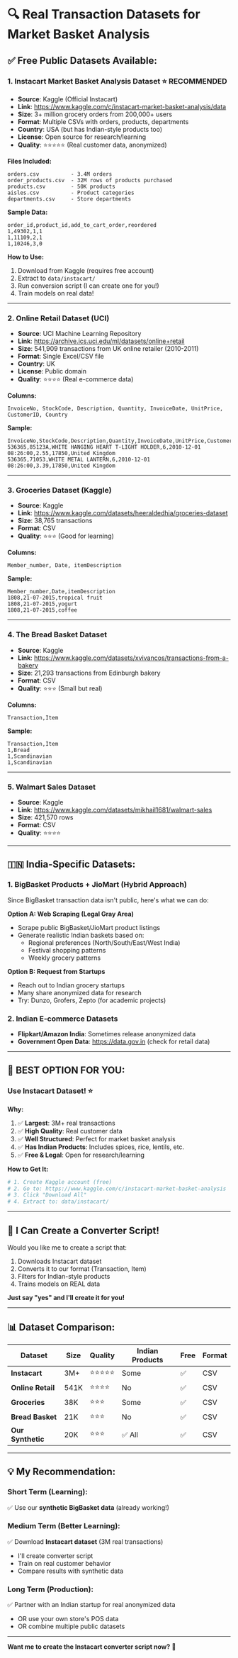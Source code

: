 # 🔍 Real Transaction Datasets for Market Basket Analysis

## ✅ **Free Public Datasets Available:**

### **1. Instacart Market Basket Analysis Dataset** ⭐ RECOMMENDED
- **Source**: Kaggle (Official Instacart)
- **Link**: https://www.kaggle.com/c/instacart-market-basket-analysis/data
- **Size**: 3+ million grocery orders from 200,000+ users
- **Format**: Multiple CSVs with orders, products, departments
- **Country**: USA (but has Indian-style products too)
- **License**: Open source for research/learning
- **Quality**: ⭐⭐⭐⭐⭐ (Real customer data, anonymized)

**Files Included:**
```
orders.csv          - 3.4M orders
order_products.csv  - 32M rows of products purchased
products.csv        - 50K products
aisles.csv          - Product categories
departments.csv     - Store departments
```

**Sample Data:**
```csv
order_id,product_id,add_to_cart_order,reordered
1,49302,1,1
1,11109,2,1
1,10246,3,0
```

**How to Use:**
1. Download from Kaggle (requires free account)
2. Extract to `data/instacart/`
3. Run conversion script (I can create one for you!)
4. Train models on real data!

---

### **2. Online Retail Dataset (UCI)**
- **Source**: UCI Machine Learning Repository
- **Link**: https://archive.ics.uci.edu/ml/datasets/online+retail
- **Size**: 541,909 transactions from UK online retailer (2010-2011)
- **Format**: Single Excel/CSV file
- **Country**: UK
- **License**: Public domain
- **Quality**: ⭐⭐⭐⭐ (Real e-commerce data)

**Columns:**
```
InvoiceNo, StockCode, Description, Quantity, InvoiceDate, UnitPrice, CustomerID, Country
```

**Sample:**
```csv
InvoiceNo,StockCode,Description,Quantity,InvoiceDate,UnitPrice,CustomerID,Country
536365,85123A,WHITE HANGING HEART T-LIGHT HOLDER,6,2010-12-01 08:26:00,2.55,17850,United Kingdom
536365,71053,WHITE METAL LANTERN,6,2010-12-01 08:26:00,3.39,17850,United Kingdom
```

---

### **3. Groceries Dataset (Kaggle)**
- **Source**: Kaggle
- **Link**: https://www.kaggle.com/datasets/heeraldedhia/groceries-dataset
- **Size**: 38,765 transactions
- **Format**: CSV
- **Quality**: ⭐⭐⭐ (Good for learning)

**Columns:**
```
Member_number, Date, itemDescription
```

**Sample:**
```csv
Member_number,Date,itemDescription
1808,21-07-2015,tropical fruit
1808,21-07-2015,yogurt
1808,21-07-2015,coffee
```

---

### **4. The Bread Basket Dataset**
- **Source**: Kaggle
- **Link**: https://www.kaggle.com/datasets/xvivancos/transactions-from-a-bakery
- **Size**: 21,293 transactions from Edinburgh bakery
- **Format**: CSV
- **Quality**: ⭐⭐⭐ (Small but real)

**Columns:**
```
Transaction,Item
```

**Sample:**
```csv
Transaction,Item
1,Bread
1,Scandinavian
1,Scandinavian
```

---

### **5. Walmart Sales Dataset**
- **Source**: Kaggle
- **Link**: https://www.kaggle.com/datasets/mikhail1681/walmart-sales
- **Size**: 421,570 rows
- **Format**: CSV
- **Quality**: ⭐⭐⭐⭐

---

## 🇮🇳 **India-Specific Datasets:**

### **1. BigBasket Products + JioMart (Hybrid Approach)**
Since BigBasket transaction data isn't public, here's what we can do:

**Option A: Web Scraping (Legal Gray Area)**
- Scrape public BigBasket/JioMart product listings
- Generate realistic Indian baskets based on:
  - Regional preferences (North/South/East/West India)
  - Festival shopping patterns
  - Weekly grocery patterns

**Option B: Request from Startups**
- Reach out to Indian grocery startups
- Many share anonymized data for research
- Try: Dunzo, Grofers, Zepto (for academic projects)

### **2. Indian E-commerce Datasets**
- **Flipkart/Amazon India**: Sometimes release anonymized data
- **Government Open Data**: https://data.gov.in (check for retail data)

---

## 🎯 **BEST OPTION FOR YOU:**

### **Use Instacart Dataset!** ⭐

**Why:**
1. ✅ **Largest**: 3M+ real transactions
2. ✅ **High Quality**: Real customer data
3. ✅ **Well Structured**: Perfect for market basket analysis
4. ✅ **Has Indian Products**: Includes spices, rice, lentils, etc.
5. ✅ **Free & Legal**: Open for research/learning

**How to Get It:**

```bash
# 1. Create Kaggle account (free)
# 2. Go to: https://www.kaggle.com/c/instacart-market-basket-analysis
# 3. Click "Download All"
# 4. Extract to: data/instacart/
```

---

## 🚀 **I Can Create a Converter Script!**

Would you like me to create a script that:
1. Downloads Instacart dataset
2. Converts it to our format (Transaction, Item)
3. Filters for Indian-style products
4. Trains models on REAL data

**Just say "yes" and I'll create it for you!**

---

## 📊 **Dataset Comparison:**

| Dataset | Size | Quality | Indian Products | Free | Format |
|---------|------|---------|----------------|------|--------|
| **Instacart** | 3M+ | ⭐⭐⭐⭐⭐ | Some | ✅ | CSV |
| **Online Retail** | 541K | ⭐⭐⭐⭐ | No | ✅ | CSV |
| **Groceries** | 38K | ⭐⭐⭐ | Some | ✅ | CSV |
| **Bread Basket** | 21K | ⭐⭐⭐ | No | ✅ | CSV |
| **Our Synthetic** | 20K | ⭐⭐⭐ | ✅ All | ✅ | CSV |

---

## 💡 **My Recommendation:**

### **Short Term (Learning):**
✅ Use our **synthetic BigBasket data** (already working!)

### **Medium Term (Better Learning):**
✅ Download **Instacart dataset** (3M real transactions)
- I'll create converter script
- Train on real customer behavior
- Compare results with synthetic data

### **Long Term (Production):**
✅ Partner with an Indian startup for real anonymized data
- OR use your own store's POS data
- OR combine multiple public datasets

---

**Want me to create the Instacart converter script now?** 🚀
